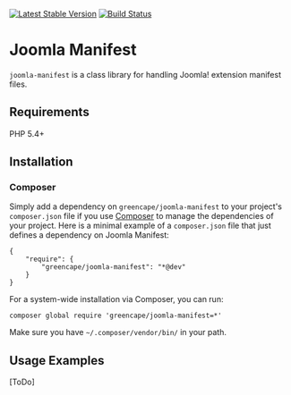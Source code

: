 [![Latest Stable Version](https://poser.pugx.org/greencape/joomla-manifest/v/stable.png)](https://packagist.org/packages/greencape/joomla-manifest)
[![Build Status](https://api.travis-ci.org/GreenCape/joomla-manifest.svg?branch=master)](https://travis-ci.org/greencape/joomla-manifest)

# Joomla Manifest

`joomla-manifest` is a class library for handling Joomla! extension manifest files.

## Requirements

PHP 5.4+

## Installation

### Composer

Simply add a dependency on `greencape/joomla-manifest` to your project's `composer.json` file if you use
[Composer](http://getcomposer.org/) to manage the dependencies of your project. Here is a minimal example of a
`composer.json` file that just defines a dependency on Joomla Manifest:

    {
        "require": {
            "greencape/joomla-manifest": "*@dev"
        }
    }

For a system-wide installation via Composer, you can run:

    composer global require 'greencape/joomla-manifest=*'

Make sure you have `~/.composer/vendor/bin/` in your path.

## Usage Examples
[ToDo]

